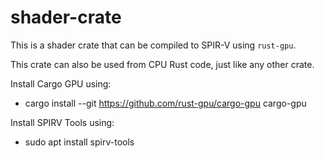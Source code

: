# shader-crate

This is a shader crate that can be compiled to SPIR-V using `rust-gpu`.

This crate can also be used from CPU Rust code, just like any other crate.

Install Cargo GPU using:
- cargo install --git https://github.com/rust-gpu/cargo-gpu cargo-gpu

Install SPIRV Tools using:
- sudo apt install spirv-tools
